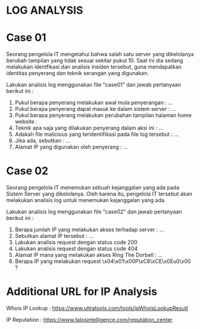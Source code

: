 # LOG ANALYSIS
        
# Case 01
Seorang pengelola IT mengetahui bahwa salah satu server yang dikelolanya berubah tampilan yang tidak sesuai sekitar pukul 10. Saat ini dia sedang melakukan identfikasi dan analisis insiden tersebut, guna mendapatkan identitas penyerang dan teknik serangan yang digunakan.

Lakukan analisis log menggunakan file "case01" dan jawab pertanyaan berikut ini :
1. Pukul berapa penyerang melakukan awal mula penyerangan : ...
2. Pukul berapa penyerang dapat masuk ke dalam sistem server : ...
3. Pukul berapa penyerang melakukan perubahan tampilan halaman home website :
4. Teknik apa saja yang dilakukan penyerang dalam aksi ini : ...
5. Adakah file malicious yang teridentifikasi pada file log tersebut : ...
6. Jika ada, sebutkan : ...
7. Alamat IP yang digunakan oleh penyerang : ...

# Case 02
Seorang pengelola IT menemukan sebuah kejanggalan yang ada pada Sistem Server yang dikelolanya. Oleh karena itu, pengelola IT tersebut akan melakukan analisis log untuk menemukan kejanggalan yang ada.

Lakukan analisis log menggunakan file "case02" dan jawab pertanyaan berikut ini :
1. Berapa jumlah IP yang melakukan akses terhadap server : ...
2. Sebutkan alamat IP tersebut : ...
3. Lakukan analisis request dengan status code 200
4. Lakukan analisis request dengan status code 404
5. Alamat IP mana yang melakukan akses Ring The Dorbell : ...
6. Berapa IP yang melakukan request \x04\x01\x00P\xC6\xCE\x0Eu0\x00 ?

# Additional URL for IP Analysis
Whois IP Lookup :
https://www.ultratools.com/tools/ipWhoisLookupResult

IP Reputation :
https://www.talosintelligence.com/reputation_center
